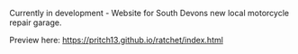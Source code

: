 Currently in development - Website for South Devons new local motorcycle repair garage.

Preview here: https://pritch13.github.io/ratchet/index.html

